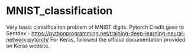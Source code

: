 # MNIST_classification
Very basic classificaiton problem of MNIST digits. 
Pytorch Credit goes to Sentdex - https://pythonprogramming.net/training-deep-learning-neural-network-pytorch/
For Keras, followed the official documentation provided on Keras website.
